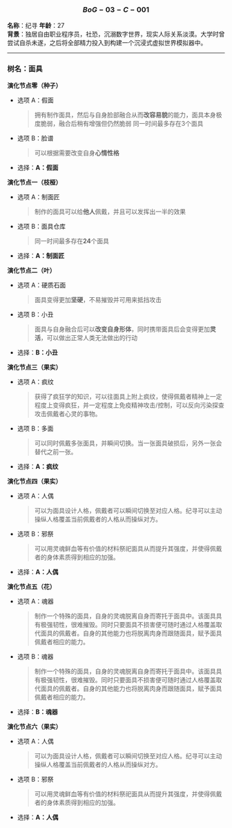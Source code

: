 ### $$BoG-03-C-001$$
**名称**：纪寻
**年龄**：27  
**背景**：独居自由职业程序员，社恐，沉溺数字世界，现实人际关系淡漠。大学时曾尝试自杀未遂，之后将全部精力投入到构建一个沉浸式虚拟世界模拟器中。

---

### 树名：面具

**演化节点零（种子）**
   - 选项 A：假面
        > 拥有制作面具，然后与自身脸部融合从而**改容易貌**的能力，面具本身极度脆弱，融合后稍有增强但仍然脆弱
        > 同一时间最多存在3个面具
   - 选项 B：脸谱
        > 可以根据需要改变自身**心情性格**
   - 选择：**A：假面**

**演化节点一（枝桠）**
   - 选项 A：制面匠
        > 制作的面具可以给**他人**佩戴，并且可以发挥出一半的效果
   - 选项 B：面具仓库
        > 同一时间最多存在**24**个面具
   - 选择：**A：制面匠**

**演化节点二（叶）**
   - 选项 A：硬质石面
        > 面具变得更加**坚硬**，不易摧毁并可用来抵挡攻击
   - 选项 B：小丑
        > 面具与自身融合后可以**改变自身形体**，同时携带面具后会变得更加**灵活**，可以做出正常人类无法做出的行动
   - 选择：**B：小丑**

**演化节点三（果实）**
   - 选项 A：疯纹
        > 获得了疯狂学的知识，可以往面具上附上疯纹，使得佩戴者精神上一定程度上变得疯狂，并一定程度上免疫精神攻击/控制，可以反向污染探查攻击佩戴者心灵的事物。
   - 选项 B：多面
        > 可以同时佩戴多张面具，并瞬间切换。当一张面具破损后，另外一张会替代之前一张。
   - 选择：**A：疯纹**

**演化节点四（果实）**
   - 选项 A：人偶
        > 可以为面具设计人格，佩戴者可以瞬间切换至对应人格。纪寻可以主动操纵人格覆盖当前佩戴者的人格从而操纵对方。
   - 选项 B：邪祭
        > 可以用灵魂鲜血等有价值的材料祭祀面具从而提升其强度，并使得佩戴者的身体素质得到相应的加强。
   - 选择：**A：人偶**

**演化节点五（花）**
   - 选项 A：魂器
        > 制作一个特殊的面具，自身的灵魂脱离自身而寄托于面具中。该面具具有极强韧性，很难摧毁。同时只要面具不损害便可随时通过人格覆盖取代面具的佩戴者。自身的其他能力也将脱离肉身而跟随面具，赋予面具佩戴者相应的能力。
   - 选项 B：魂器
        > 制作一个特殊的面具，自身的灵魂脱离自身而寄托于面具中。该面具具有极强韧性，很难摧毁。同时只要面具不损害便可随时通过人格覆盖取代面具的佩戴者。自身的其他能力也将脱离肉身而跟随面具，赋予面具佩戴者相应的能力。
   - 选择：**B：魂器**

**演化节点六（果实）**
   - 选项 A：人偶
        > 可以为面具设计人格，佩戴者可以瞬间切换至对应人格。纪寻可以主动操纵人格覆盖当前佩戴者的人格从而操纵对方。
   - 选项 B：邪祭
        > 可以用灵魂鲜血等有价值的材料祭祀面具从而提升其强度，并使得佩戴者的身体素质得到相应的加强。
   - 选择：**A：人偶**

```

```